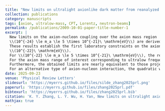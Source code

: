 ```yaml
---
title: "New limits on ultralight axionlike dark matter from reanalyzed data"
collection: publications
category: manuscripts
tags: [axion, ultralow-mass, CPT, Lorentz, neutron-beams]
permalink: /publications/2009-10-01-paper-title-number-1
excerpt: |
  New limits on the axion-nucleon coupling over the axion mass region 
  \\(10^{-24} \le m_a \le 5 \times 10^{-21}\ \mathrm{eV}\\) are derived by reanalyzing data from laboratory measurements on Lorentz and CPT violations.
  These results establish the first laboratory constraints on the axion-nucleon coupling for axion masses below
  \\(10^{-22}\ \mathrm{eV}\\).
  For \\(10^{-22} \le m_a \le 5 \times 10^{-21}\ \mathrm{eV}\\), the results improve upon previous laboratory limits by more than three orders of magnitude, exceeding for the first time the astrophysical limits from supernova SN1987A cooling.
  For the axion mass range of interest corresponding to ultralow frequencies, the crucial local phase of the axion field is considered.
  Furthermore, the obtained limits are nearly equivalent to those projected for a recently proposed experiment employing high-intensity neutron beams at the European Spallation Source.
  For an alternative type of axion-nucleon interaction, the quadratic wind coupling, the constraints exceed the current best results by approximately two orders of magnitude.
date: 2025-09-23
venue: 'Physical Review Letters'
slidesurl: 'https://myerrs.github.io/files/silde_zhang2025prl.png'
paperurl: 'https://myerrs.github.io/files/zhang2025prl.pdf'
bibtexurl: 'https://myerrs.github.io/files/zhang2025prl.bib'
citation: 'K. Y. Zhang, L. Y. Wu, H. Yan, New limits on ultralight axionlike dark matter from reanalyzed data, Physical Review Letters. 135 (2025) 131001.'
mathjax: true
---
```

